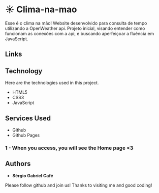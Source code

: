 # ☀️ Clima-na-mao

Esse é o clima na mão!
Website desenvolvido para consulta de tempo utilizando a OpenWeather api.
Projeto inicial, visando entender como funcionam as conexões com a api, e buscando aperfeiçoar a fluência em JavaScript.

## Links



## Technology

Here are the technologies used in this project.

- HTML5
- CSS3
- JavaScript

## Services Used

- Github
- Github Pages

### 1 - When you access, you will see the Home page <3



## Authors

- **Sérgio Gabriel Café**

Please follow github and join us!
Thanks to visiting me and good coding!
